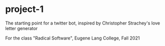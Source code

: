 # project-1
The starting point for a twitter bot, inspired by Christopher Strachey's love letter generator

For the class "Radical Software", Eugene Lang College, Fall 2021
